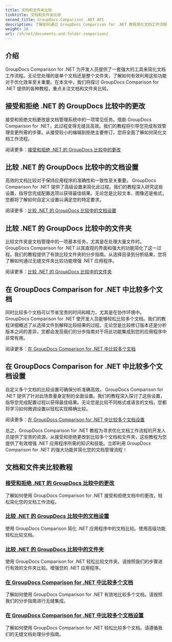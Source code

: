 ```yaml
---
title: 文档和文件夹比较
linktitle: 文档和文件夹比较
second_title: GroupDocs.Comparison .NET API
description: 了解如何通过 GroupDocs Comparison for .NET 教程简化文档工作流程。轻松接受、拒绝更改并比较文档和文件夹。
weight: 20
url: /zh/net/documents-and-folder-comparison/
---
```

## 介绍

GroupDocs Comparison for .NET 为开发人员提供了一套强大的工具来简化文档工作流程。无论您处理的是单个文档还是整个文件夹，了解如何有效利用这些功能对于优化效率至关重要。在本文中，我们将探讨 GroupDocs Comparison for .NET 提供的各种教程，重点关注文档和文件夹比较。

## 接受和拒绝 .NET 的 GroupDocs 比较中的更改

接受和拒绝文档更改是文档管理系统中的一项常见任务。借助 GroupDocs Comparison for .NET，此过程变得无缝且高效。我们的教程将引导您完成有效管理变更所需的步骤。从接受较小的编辑到拒绝主要修订，您将全面了解如何简化文档工作流程。

阅读更多：[接受和拒绝 .NET 的 GroupDocs 比较中的更改](./accept-reject-changes-dotnet/)

## 比较 .NET 的 GroupDocs 比较中的文档设置

高效的文档比较对于保持应用程序的准确性和一致性至关重要。 GroupDocs Comparison for .NET 提供了高级设置来简化此过程。我们的教程深入研究这些设置，指导您完成配置选项以获得最佳结果。无论您是比较文本、图像还是格式，您都将了解如何自定义设置以满足您的特定要求。

阅读更多：[比较 .NET 的 GroupDocs 比较中的文档设置](./compare-documents-settings-dotnet/)

## 比较 .NET 的 GroupDocs 比较中的文件夹

比较文件夹是文档管理中的一项基本任务，尤其是在处理大量文件时。 GroupDocs Comparison for .NET 以其直观的界面和强大的功能简化了这一过程。我们的教程提供了有效比较文件夹的分步指南。从选择目录到分析结果，您将了解如何通过无缝文件夹比较功能增强 .NET 应用程序。

阅读更多：[比较 .NET 的 GroupDocs 比较中的文件夹](./compare-folders-dotnet/)

## 在 GroupDocs Comparison for .NET 中比较多个文档

同时比较多个文档可以节省宝贵的时间和精力，尤其是在协作环境中。 GroupDocs Comparison for .NET 使开发人员能够轻松比较多个文档。我们的教程详细概述了从选择文件到解释比较结果的过程。无论您是比较修订版本还是分析版本之间的差异，您都会发现我们的分步指南对于将此功能集成到您的应用程序中非常有用。

阅读更多：[在 GroupDocs Comparison for .NET 中比较多个文档](./compare-multiple-documents-dotnet/)

## 在 GroupDocs Comparison for .NET 中比较多个文档设置

自定义多个文档的比较设置可确保分析准确高效。 GroupDocs Comparison for .NET 提供了针对此场景量身定制的全面设置。我们的教程深入探讨了这些设置，指导您完成配置过程以获得最佳结果。无论您是比较不同格式或语言的文档，您都将学习如何微调设置以轻松实现精确比较。

阅读更多：[在 GroupDocs Comparison for .NET 中比较多个文档设置](./compare-multiple-documents-settings-dotnet/)

总之，GroupDocs Comparison for .NET 教程为寻求优化文档工作流程的开发人员提供了宝贵的资源。从接受和拒绝更改到比较多个文档和文件夹，这些教程为您提供了有效增强 .NET 应用程序所需的知识和技能。立即利用 GroupDocs Comparison for .NET 的强大功能并简化您的文档管理流程！
## 文档和文件夹比较教程
### [接受和拒绝 .NET 的 GroupDocs 比较中的更改](./accept-reject-changes-dotnet/)
了解如何使用 GroupDocs Comparison for .NET 接受和拒绝文档中的更改。轻松简化您的文档工作流程。
### [比较 .NET 的 GroupDocs 比较中的文档设置](./compare-documents-settings-dotnet/)
使用 GroupDocs Comparison 简化 .NET 应用程序中的文档比较。使用高级功能轻松比较文档。
### [比较 .NET 的 GroupDocs 比较中的文件夹](./compare-folders-dotnet/)
使用 GroupDocs Comparison for .NET 轻松比较文件夹。请按照我们的步骤进行有效的文件夹比较。增强您的 .NET 应用程序。
### [在 GroupDocs Comparison for .NET 中比较多个文档](./compare-multiple-documents-dotnet/)
了解如何使用 GroupDocs Comparison for .NET 有效地比较多个文档。请按照我们的分步指南进行无缝集成。
### [在 GroupDocs Comparison for .NET 中比较多个文档设置](./compare-multiple-documents-settings-dotnet/)
了解如何使用 GroupDocs Comparison for .NET 轻松比较多个文档。请遵循我们的无缝文档处理分步指南。